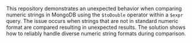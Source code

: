 This repository demonstrates an unexpected behavior when comparing numeric strings in MongoDB using the `$toDouble` operator within a `$expr` query. The issue occurs when strings that are not in standard numeric format are compared resulting in unexpected results.  The solution shows how to reliably handle diverse numeric string formats during comparison.
